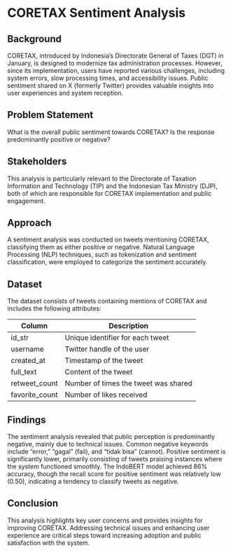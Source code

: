# CORETAX Sentiment Analysis

## Background
CORETAX, introduced by Indonesia’s Directorate General of Taxes (DGT) in January, is designed to modernize tax administration processes. However, since its implementation, users have reported various challenges, including system errors, slow processing times, and accessibility issues. Public sentiment shared on X (formerly Twitter) provides valuable insights into user experiences and system reception.

## Problem Statement
What is the overall public sentiment towards CORETAX? Is the response predominantly positive or negative?

## Stakeholders
This analysis is particularly relevant to the Directorate of Taxation Information and Technology (TIP) and the Indonesian Tax Ministry (DJP), both of which are responsible for CORETAX implementation and public engagement.

## Approach
A sentiment analysis was conducted on tweets mentioning CORETAX, classifying them as either positive or negative. Natural Language Processing (NLP) techniques, such as tokenization and sentiment classification, were employed to categorize the sentiment accurately.

## Dataset
The dataset consists of tweets containing mentions of CORETAX and includes the following attributes:

| Column         | Description                                  |
|---------------|----------------------------------------------|
| id_str        | Unique identifier for each tweet            |
| username      | Twitter handle of the user                  |
| created_at    | Timestamp of the tweet                      |
| full_text     | Content of the tweet                        |
| retweet_count | Number of times the tweet was shared       |
| favorite_count| Number of likes received                   |

## Findings
The sentiment analysis revealed that public perception is predominantly negative, mainly due to technical issues. Common negative keywords include “error,” “gagal” (fail), and “tidak bisa” (cannot). Positive sentiment is significantly lower, primarily consisting of tweets praising instances where the system functioned smoothly. The IndoBERT model achieved 86% accuracy, though the recall score for positive sentiment was relatively low (0.50), indicating a tendency to classify tweets as negative.

## Conclusion
This analysis highlights key user concerns and provides insights for improving CORETAX. Addressing technical issues and enhancing user experience are critical steps toward increasing adoption and public satisfaction with the system.

